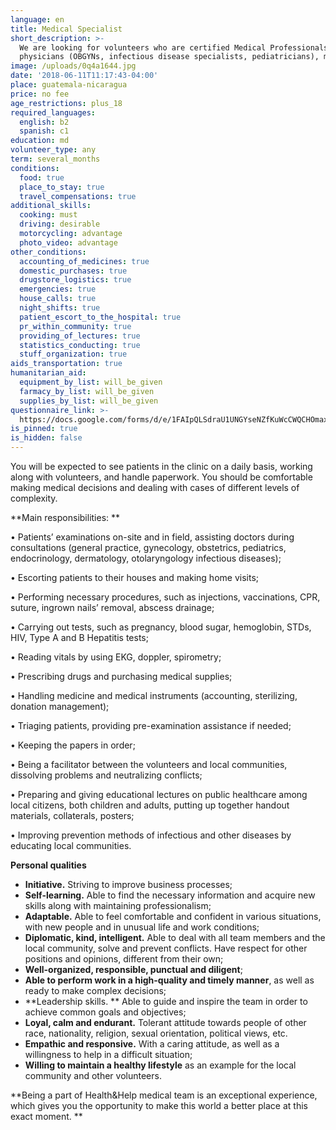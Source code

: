 ```yaml
---
language: en
title: Medical Specialist
short_description: >-
  We are looking for volunteers who are certified Medical Professionals, such as
  physicians (OBGYNs, infectious disease specialists, pediatricians), midwives
image: /uploads/0q4a1644.jpg
date: '2018-06-11T11:17:43-04:00'
place: guatemala-nicaragua
price: no fee
age_restrictions: plus_18
required_languages:
  english: b2
  spanish: c1
education: md
volunteer_type: any
term: several_months
conditions:
  food: true
  place_to_stay: true
  travel_compensations: true
additional_skills:
  cooking: must
  driving: desirable
  motorcycling: advantage
  photo_video: advantage
other_conditions:
  accounting_of_medicines: true
  domestic_purchases: true
  drugstore_logistics: true
  emergencies: true
  house_calls: true
  night_shifts: true
  patient_escort_to_the_hospital: true
  pr_within_community: true
  providing_of_lectures: true
  statistics_conducting: true
  stuff_organization: true
aids_transportation: true
humanitarian_aid:
  equipment_by_list: will_be_given
  farmacy_by_list: will_be_given
  supplies_by_list: will_be_given
questionnaire_link: >-
  https://docs.google.com/forms/d/e/1FAIpQLSdraU1UNGYseNZfKuWcCWQCHOmax3WeBOFXDBGI1HxcHxksOw/viewform
is_pinned: true
is_hidden: false
---
```

You will be expected to see patients in the clinic on a daily basis, working along with volunteers, and handle paperwork. You should be comfortable making medical decisions and dealing with cases of different levels of complexity.

**Main responsibilities:
**

•	Patients’ examinations on-site and in field, assisting doctors during consultations (general practice, gynecology, obstetrics, pediatrics, endocrinology, dermatology, otolaryngology infectious diseases);

•	Escorting patients to their houses and making home visits;

•	Performing necessary procedures, such as injections, vaccinations, CPR, suture, ingrown nails’ removal, abscess drainage;

•	Carrying out tests, such as pregnancy, blood sugar, hemoglobin, STDs, HIV, Type A and B Hepatitis tests;

•	Reading vitals by using EKG, doppler, spirometry;

•	Prescribing drugs and purchasing medical supplies;

•	Handling medicine and medical instruments (accounting, sterilizing, donation management);

•	Triaging patients, providing pre-examination assistance if needed;

•	Keeping the papers in order;

•	Being a facilitator between the volunteers and local communities, dissolving problems and neutralizing conflicts;

•	Preparing and giving educational lectures on public healthcare among local citizens, both children and adults, putting up together handout materials, collaterals, posters;

•	Improving prevention methods of infectious and other diseases by educating local communities.

**Personal qualities**

* **Initiative.** Striving to improve business processes;
* **Self-learning.** Able to find the necessary information and acquire new skills along with maintaining professionalism;
* **Adaptable.** Able to feel comfortable and confident in various situations, with new people and in unusual life and work conditions;
* **Diplomatic, kind, intelligent.** Able to deal with all team members and the local community, solve and prevent conflicts. Have respect for other positions and opinions, different from their own;
* **Well-organized, responsible, punctual and diligent**;
* **Able to perform work in a high-quality and timely manner**, as well as ready to make complex decisions;
* **Leadership skills.
  ** Able to guide and inspire the team in order to achieve common goals and objectives;
* **Loyal, calm and endurant.** Tolerant attitude towards people of other race, nationality, religion, sexual orientation, political views, etc.
* **Empathic and responsive.** With a caring attitude, as well as a willingness to help in a difficult situation;
* **Willing to maintain a healthy lifestyle** as an example for the local community and other volunteers.

**Being a part of Health&Help medical team is an exceptional experience, which gives you the opportunity to make this world a better place at this exact moment.
**

